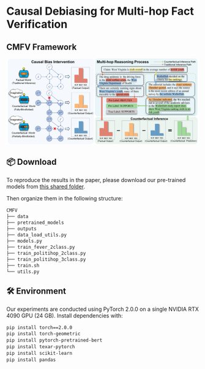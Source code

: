 # Causal Debiasing for Multi-hop Fact Verification
## CMFV Framework
![CMFV](image/figure.png)
## 📦 Download

To reproduce the results in the paper, please download our pre-trained models from [this shared folder](https://drive.google.com/drive/folders/1gU_92qYOAVcifI2H8bcxBzf4VPZtPINc?usp=sharing).

Then organize them in the following structure:

```
CMFV
├── data
├── pretrained_models
├── outputs
├── data_load_utils.py
├── models.py
├── train_fever_2class.py
├── train_politihop_2class.py
├── train_politihop_3class.py
├── train.sh
└── utils.py
```
## 🛠️ Environment

Our experiments are conducted using PyTorch 2.0.0 on a single NVIDIA RTX 4090 GPU (24 GB). 
Install dependencies with:
```bash
pip install torch==2.0.0
pip install torch-geometric
pip install pytorch-pretrained-bert
pip install texar-pytorch
pip install scikit-learn
pip install pandas

